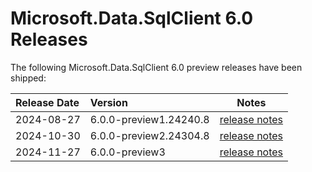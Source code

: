 # Microsoft.Data.SqlClient 6.0 Releases

The following Microsoft.Data.SqlClient 6.0 preview releases have been shipped:

| Release Date | Version | Notes |
| :-- | :-- | :--: |
| 2024-08-27 | 6.0.0-preview1.24240.8 | [release notes](6.0.0-preview1.md) |
| 2024-10-30 | 6.0.0-preview2.24304.8 | [release notes](6.0.0-preview2.md) |
| 2024-11-27 | 6.0.0-preview3 | [release notes](6.0.0-preview3.md) |
